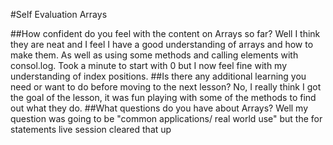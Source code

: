 #Self Evaluation Arrays

##How confident do you feel with the content on Arrays so far?
Well I think they are neat and  I feel I have a good understanding of arrays and how to make them. As well as using some methods and calling elements with consol.log.  Took a minute to start  with 0 but I now feel fine with my understanding of index positions.
##Is there any additional learning you need or want to do before moving to the next lesson?
No, I really think I got the goal of the lesson, it was fun playing with some of the methods to find out what they do.
##What questions do you have about Arrays?
Well my question was going to be "common applications/ real world use" but the for statements live session cleared that up   
